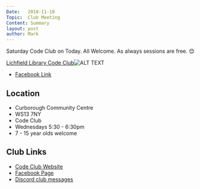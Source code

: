 ```yaml
---
Date:   2018-11-10
Topic:  Club Meeting
Content: Summary
layout: post
author: Mark
---
```

Saturday Code Club on Today.
All Welcome. As always sessions are free. 😊

[Lichfield Library Code Club](https://www.facebook.com/events/601731180260570/)![ALT TEXT](https://scontent.fbhx6-1.fna.fbcdn.net/v/t1.6435-9/45742673_1784466285013797_2586512490577788928_n.jpg?stp=c120.0.720.720a_dst-jpg&_nc_cat=106&ccb=1-7&_nc_sid=b386c4&_nc_ohc=Dqlf5i7MXJQAX986V_M&_nc_ht=scontent.fbhx6-1.fna&edm=AKK4YLsEAAAA&oh=00_AfAQ56MBXm_0d-lTB_uSVUdXebB7IoeiZ-vzwdk8JJYNSQ&oe=654E1647)

* [Facebook Link](https://www.facebook.com/1481985248595237/posts/1784465568347202/)

## Location

* Curborough Community Centre
* WS13 7NY
* Code Club
* Wednesdays 5:30 - 6:30pm
* 7 - 15 year olds welcome

## Club Links

* [Code Club Website](https://lichfield-code-club.github.io/)
* [Facebook Page](https://www.facebook.com/LichfieldCoders)
* [Discord club messages](https://discord.gg/szz6xGK)
